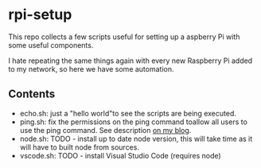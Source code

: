 # rpi-setup
This repo collects a few scripts useful for setting up a aspberry Pi 
with some useful components. 

I hate repeating the same things again with every new Raspberry Pi added 
to my network, so here we have some automation.

## Contents

- echo.sh: just a "hello world"to see the scripts are being executed.
- ping.sh: fix the permissions on the ping command toallow
all users to use the ping command. See description [on my
blog](http://blog.abarbanell.de/linux/2017/01/11/ping/).
- node.sh: TODO - install up to date node version, this will take time
as it will have to built node from sources.
- vscode.sh: TODO - install Visual Studio Code (requires node) 




